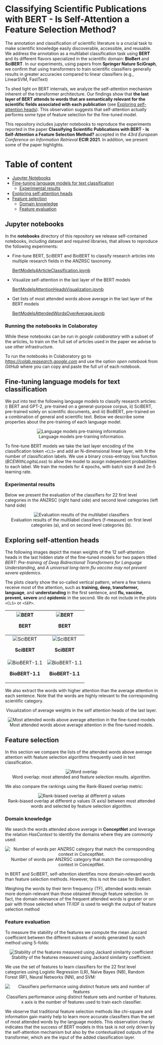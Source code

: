 # Classifying Scientific Publications with BERT - Is Self-Attention a Feature Selection Method?

The annotation and classification of scientific literature is a crucial task to make scientific knowledge easily discoverable, accessible, and reusable. We address the annotation as a multilabel classification task using **BERT** and its different flavors specialized in the scientific domain: **BioBert** and **SciBERT**. In our experiments, using papers from **Springer Nature SciGraph**, we confirm that using transformers to train scientific classifiers generally results in greater accuracies compared to linear classifiers (e.g., LinearSVM, FastText)

To shed light on BERT internals, we analyze the self-attention mechanism inherent of the transformer architecture. Our findings show that **the last layer of BERT attends to words that are semantically relevant for the scientific fields associated with each publication** (see [Exploring self-attention heads](#exploring-self-attention-heads)). This observation suggests that self-attention actually performs some type of feature selection for the fine-tuned model.

This repository includes jupyter notebooks to reproduce the experiments reported in the paper **Classifying Scientific Publications with BERT - Is Self-Attention a Feature Selection Method?** accepted in the *43rd European Conference on Information Retrieval* **ECIR 2021**. In addition, we present some of the paper highlights.


# Table of content

* [Jupyter Notebooks](#Jupyter-notebooks)
* [Fine-tuning language models for text classification](#fine-tuning-language-models-for-text-classification)
  + [Experimental results](#experimental-results)
* [Exploring self-attention heads](#exploring-self-attention-heads)
* [Feature selection](#feature-selection)
  + [Domain knowledge](#domain-knowledge)
  + [Feature evaluation](#feature-evaluation)
  
## Jupyter notebooks
In the __notebooks__ directory of this repository we release self-contained notebooks, including dataset and required libraries, that allows to reproduce the following experiments: 

* Fine-tune BERT, SciBERT and BioBERT to classify research articles into multiple research fields in the ANZRSC taxonomy.
 
   [BertModels4ArticleClassification.ipynb](./notebooks/BertModels4ArticleClassification.ipynb)
   
* Visualize self-attention in the last layer of the BERT models

   [BertModelsAttentionHeadsVisualization.ipynb](./notebooks/BertModelsAttentionHeadsVisualization.ipynb)

* Get lists of most attended words above average in the last layer of the BERT models

   [BertModelsAttendedWordsOverAverage.ipynb](./notebooks/BertModelsAttendedWordsOverAverage.ipynb)

### Running the notebooks in Colaboratoy
While these notebooks can be run in _google colaboratory_ with a subset of the articles, to train on the full set of articles used in the paper we advise to use other infrastructure. 

To run the notebooks in Colaboratory go to *https://colab.reasearch.google.com* and use the option *open notebook* from *GitHub* where you can copy and paste the full url of each notebook.

## Fine-tuning language models for text classification

We put into test the following language models to classify research articles: i) BERT and GPT-2, pre-trained on a  general-purpose corpus, ii) SciBERT, pre-trained solely on scientific documents, and iii) BioBERT, pre-trained on a combination of general and scientific text. Below we describe some properties about the pre-training of each language model.

<p align="center">
  <img src="./images/Table 1.PNG" title="Language models pre-training information"/></br>
  Language models pre-training information.
</p>

To fine-tune BERT models we take the last layer encoding of the classification token ``<CLS>`` and add an N-dimensional linear layer, with N the number of classification labels. We use a binary cross-entropy loss function (_BCEWithLogitsLoss_) 
to allow the model to assign independent probabilities to each label.  We train the models for 4 epochs, with batch size 8 and 2e-5 learning rate.

### Experimental results
Below we present the evaluation of the classifiers for 22 first level categories in the ANZRSC (right hand side) and second level categories (left hand side)

<p align="center">
  <img src="./images/Table 2.PNG" title="Evaluation results of the multilabel classifiers"/></br>
  Evaluation results of the multilabel classifiers (f-measure) on first level categories (a), and on second level categories (b).
</p>

## Exploring self-attention heads
 The following images depict the mean weights of the 12 self-attention heads in the last hidden state of the fine-tuned models for two papers titled _BERT: Pre-training of Deep Bidirectional Transformers for Language Understanding_, and _A universal long-term flu vaccine may not prevent severe epidemics_.

 The plots clearly show the so-called vertical pattern, where a few tokens receive most of the attention, such as **training, deep, transformer, language**, and **understanding** in the first sentence, and **flu, vaccine, prevent, severe** and **epidemic** in the second. We do not include in the plots ``<CLS>`` or ``<SEP>``.
 
| <img src="./images/finetuned-bert-2.png" title="BERT" /><p align="center"><b>BERT</b></p>  | <img src="./images/finetuned-bert-3.png" title="BERT" /><p align="center"><b>BERT</b></p> |
|:---:|:---:|
| <img src="./images/finetuned-scibert-2.png" title="SciBERT" /><p align="center"><b>SciBERT</b></p> | <img src="./images/finetuned-scibert-3.png" title="SciBERT" /><p align="center"><b>SciBERT</b></p> |
| <img src="./images/finetuned-biobert-2.png" title="BioBERT-1.1" /><p align="center"><b>BioBERT-1.1</b></p> | <img src="./images/finetuned-biobert-3.png" title="BioBERT-1.1" /><p align="center"><b>BioBERT-1.1</b></p> |

We also extract the words with higher attention than the average attention in each sentence. Note that the words are highly relevant to the corresponding scientific category. 

<p align="center">
Visualization  of  average  weights  in  the  self  attention  heads  of  the  last layer.
</p>

<p align="center">
  <img src="./images/Table 3.PNG" title="Most attended words above average attention in the fine-tuned models"/></br>
  Most attended words above average attention in the fine-tuned models.
</p>

## Feature selection
In this section we compare the lists of the attended words above average attention with feature selection algorithms frequently used in text classification. 

<p align="center">
  <img src="./images/Table 4.PNG" title="Word overlap"/></br>
  Word overlap: most attended and feature selection results. algorithm.
</p>
We also compare the rankings using the Rank-Biased overlap metric:

<p align="center">
  <img src="./images/Figure 2.PNG" title="Rank-biased overlap at different p values"/></br>
  Rank-biased overlap at different p values (X axis) between most attended words and selected by feature selection algorithm.
</p>

### Domain knowledge
We search the words attended above average in **ConceptNet** and leverage the relation _HasContext_ to identify the domains where they are commonly used:

<p align="center">
  <img src="./images/Table 5.PNG" title="Number of words per ANZRSC category that match the corresponding context in ConceptNet."/></br>
  Number of words per ANZRSC category that match the corresponding context in ConceptNet.
</p>

In BERT and SciBERT, self-attention identifies more domain-relevant words than feature selection methods. However, this is not the case for BioBert. 

Weighing the words by their term frequency (TF), attended words remain more domain-relevant than those obtained through feature selection. In fact, the domain relevance of the frequent attended words is greater or on pair with those selected when TF/IDF is used to weigh the output of feature selection method

### Feature evaluation

To measure the stability of the features we compute the mean Jaccard coefficient between the different subsets of words generated by each method using 5-folds:

<p align="center">
  <img src="./images/Table 6.PNG" title="Stability of the features measured using Jackard similarity coefficient"/></br>
  Stability of the features measured using Jackard similarity coefficient.
</p>

 We use the set of features to learn classifiers for the 22 first level categories using Logistic Regression (LR), Naive Bayes (NB), Random Forest (RF), Neural Networks (NN), and SVM: 
 
<p align="center">
  <img src="./images/Figure 3.PNG" title="Classifiers performance using distinct feature sets and number of features"/></br>
  Classifiers performance using distinct feature sets and number of features. x axis is the number of features used to train each classifier.
</p>

We observe that traditional feature selection methods like chi-square and information gain mainly help to learn more accurate classifiers than the set of most attended words by the language models. This observation clearly indicates that the success of BERT models in this task is not only driven by the self-attention mechanism but also by the contextualized outputs of the transformer, which are the input of the added classification layer.


